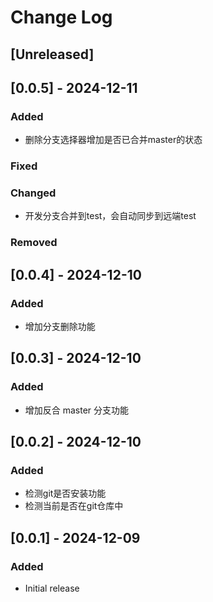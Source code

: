 # Change Log

## [Unreleased]

## [0.0.5] - 2024-12-11
### Added
- 删除分支选择器增加是否已合并master的状态
### Fixed

### Changed
- 开发分支合并到test，会自动同步到远端test

### Removed

## [0.0.4] - 2024-12-10
### Added
- 增加分支删除功能

## [0.0.3] - 2024-12-10
### Added
- 增加反合 master 分支功能

## [0.0.2] - 2024-12-10
### Added
- 检测git是否安装功能
- 检测当前是否在git仓库中

## [0.0.1] - 2024-12-09

### Added
- Initial release
